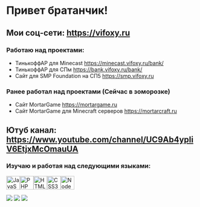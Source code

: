 # Привет братанчик!

## Мои соц-сети: https://vifoxy.ru

### Работаю над проектами:
- ТинькоффАР для Minecast https://minecast.vifoxy.ru/bank/
- ТинькоффАР для СПм https://bank.vifoxy.ru/bank/
- Сайт для SMP Foundation на СП5 https://smp.vifoxy.ru

### Ранее работал над проектами (Сейчас в зоморозке)
- Сайт MortarGame https://mortargame.ru
- Сайт MortarGame для Minecraft серверов https://mortarcraft.ru

## Ютуб канал: https://www.youtube.com/channel/UC9Ab4ypIiV6EtjxMcOmauUA

### Изучаю и работая над следующими языками:
<p align="left">
<a href="https://developer.mozilla.org/en-US/docs/Web/JavaScript" target="_blank" rel="noreferrer"><img src="https://raw.githubusercontent.com/danielcranney/readme-generator/main/public/icons/skills/javascript-colored.svg" width="36" height="36" alt="JavaScript" /></a><a href="https://www.php.net/" target="_blank" rel="noreferrer"><img src="https://raw.githubusercontent.com/danielcranney/readme-generator/main/public/icons/skills/php-colored.svg" width="36" height="36" alt="PHP" /></a><a href="https://developer.mozilla.org/en-US/docs/Glossary/HTML5" target="_blank" rel="noreferrer"><img src="https://raw.githubusercontent.com/danielcranney/readme-generator/main/public/icons/skills/html5-colored.svg" width="36" height="36" alt="HTML5" /></a><a href="https://www.w3.org/TR/CSS/#css" target="_blank" rel="noreferrer"><img src="https://raw.githubusercontent.com/danielcranney/readme-generator/main/public/icons/skills/css3-colored.svg" width="36" height="36" alt="CSS3" /></a><a href="https://nodejs.org/en/" target="_blank" rel="noreferrer"><img src="https://raw.githubusercontent.com/danielcranney/readme-generator/main/public/icons/skills/nodejs-colored.svg" width="36" height="36" alt="NodeJS" /></a>
</p>


![](http://github-profile-summary-cards.vercel.app/api/cards/profile-details?username=vifox8&theme=dark)
![](http://github-profile-summary-cards.vercel.app/api/cards/repos-per-language?username=vifox8&theme=dark) ![](http://github-profile-summary-cards.vercel.app/api/cards/stats?username=vifox8&theme=dark)
